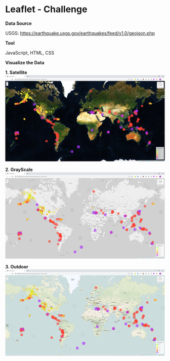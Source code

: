 # Leaflet - Challenge

**Data Source**

   USGS: https://earthquake.usgs.gov/earthquakes/feed/v1.0/geojson.php

**Tool**

   JavaScript, HTML, CSS

**Visualize the Data**

**1. Satellite**
   <img src="Leaflet-Step-1/Images/Earthquake Satellite geomap.PNG">

**2. GrayScale**
   <img src="Leaflet-Step-1/Images/Earthquake grayscale geomap.PNG">

**3. Outdoor**
   <img src="Leaflet-Step-1/Images/Earthquake outdoor geomap.PNG">
